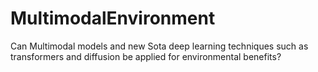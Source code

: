 # MultimodalEnvironment
Can Multimodal models and new Sota deep learning techniques such as transformers and diffusion be applied for environmental benefits?
